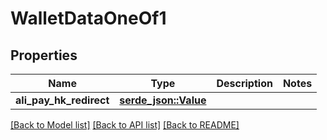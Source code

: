# WalletDataOneOf1

## Properties

Name | Type | Description | Notes
------------ | ------------- | ------------- | -------------
**ali_pay_hk_redirect** | [**serde_json::Value**](.md) |  | 

[[Back to Model list]](../README.md#documentation-for-models) [[Back to API list]](../README.md#documentation-for-api-endpoints) [[Back to README]](../README.md)



